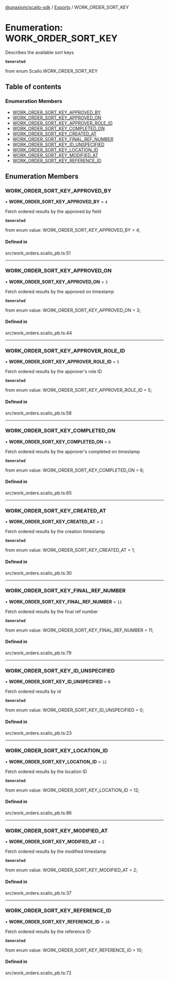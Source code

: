 [@unaxiom/scailo-sdk](../README.md) / [Exports](../modules.md) / WORK\_ORDER\_SORT\_KEY

# Enumeration: WORK\_ORDER\_SORT\_KEY

Describes the available sort keys

**`Generated`**

from enum Scailo.WORK_ORDER_SORT_KEY

## Table of contents

### Enumeration Members

- [WORK\_ORDER\_SORT\_KEY\_APPROVED\_BY](WORK_ORDER_SORT_KEY.md#work_order_sort_key_approved_by)
- [WORK\_ORDER\_SORT\_KEY\_APPROVED\_ON](WORK_ORDER_SORT_KEY.md#work_order_sort_key_approved_on)
- [WORK\_ORDER\_SORT\_KEY\_APPROVER\_ROLE\_ID](WORK_ORDER_SORT_KEY.md#work_order_sort_key_approver_role_id)
- [WORK\_ORDER\_SORT\_KEY\_COMPLETED\_ON](WORK_ORDER_SORT_KEY.md#work_order_sort_key_completed_on)
- [WORK\_ORDER\_SORT\_KEY\_CREATED\_AT](WORK_ORDER_SORT_KEY.md#work_order_sort_key_created_at)
- [WORK\_ORDER\_SORT\_KEY\_FINAL\_REF\_NUMBER](WORK_ORDER_SORT_KEY.md#work_order_sort_key_final_ref_number)
- [WORK\_ORDER\_SORT\_KEY\_ID\_UNSPECIFIED](WORK_ORDER_SORT_KEY.md#work_order_sort_key_id_unspecified)
- [WORK\_ORDER\_SORT\_KEY\_LOCATION\_ID](WORK_ORDER_SORT_KEY.md#work_order_sort_key_location_id)
- [WORK\_ORDER\_SORT\_KEY\_MODIFIED\_AT](WORK_ORDER_SORT_KEY.md#work_order_sort_key_modified_at)
- [WORK\_ORDER\_SORT\_KEY\_REFERENCE\_ID](WORK_ORDER_SORT_KEY.md#work_order_sort_key_reference_id)

## Enumeration Members

### WORK\_ORDER\_SORT\_KEY\_APPROVED\_BY

• **WORK\_ORDER\_SORT\_KEY\_APPROVED\_BY** = ``4``

Fetch ordered results by the approved by field

**`Generated`**

from enum value: WORK_ORDER_SORT_KEY_APPROVED_BY = 4;

#### Defined in

src/work_orders.scailo_pb.ts:51

___

### WORK\_ORDER\_SORT\_KEY\_APPROVED\_ON

• **WORK\_ORDER\_SORT\_KEY\_APPROVED\_ON** = ``3``

Fetch ordered results by the approved on timestamp

**`Generated`**

from enum value: WORK_ORDER_SORT_KEY_APPROVED_ON = 3;

#### Defined in

src/work_orders.scailo_pb.ts:44

___

### WORK\_ORDER\_SORT\_KEY\_APPROVER\_ROLE\_ID

• **WORK\_ORDER\_SORT\_KEY\_APPROVER\_ROLE\_ID** = ``5``

Fetch ordered results by the approver's role ID

**`Generated`**

from enum value: WORK_ORDER_SORT_KEY_APPROVER_ROLE_ID = 5;

#### Defined in

src/work_orders.scailo_pb.ts:58

___

### WORK\_ORDER\_SORT\_KEY\_COMPLETED\_ON

• **WORK\_ORDER\_SORT\_KEY\_COMPLETED\_ON** = ``6``

Fetch ordered results by the approver's completed on timestamp

**`Generated`**

from enum value: WORK_ORDER_SORT_KEY_COMPLETED_ON = 6;

#### Defined in

src/work_orders.scailo_pb.ts:65

___

### WORK\_ORDER\_SORT\_KEY\_CREATED\_AT

• **WORK\_ORDER\_SORT\_KEY\_CREATED\_AT** = ``1``

Fetch ordered results by the creation timestamp

**`Generated`**

from enum value: WORK_ORDER_SORT_KEY_CREATED_AT = 1;

#### Defined in

src/work_orders.scailo_pb.ts:30

___

### WORK\_ORDER\_SORT\_KEY\_FINAL\_REF\_NUMBER

• **WORK\_ORDER\_SORT\_KEY\_FINAL\_REF\_NUMBER** = ``11``

Fetch ordered results by the final ref number

**`Generated`**

from enum value: WORK_ORDER_SORT_KEY_FINAL_REF_NUMBER = 11;

#### Defined in

src/work_orders.scailo_pb.ts:79

___

### WORK\_ORDER\_SORT\_KEY\_ID\_UNSPECIFIED

• **WORK\_ORDER\_SORT\_KEY\_ID\_UNSPECIFIED** = ``0``

Fetch ordered results by id

**`Generated`**

from enum value: WORK_ORDER_SORT_KEY_ID_UNSPECIFIED = 0;

#### Defined in

src/work_orders.scailo_pb.ts:23

___

### WORK\_ORDER\_SORT\_KEY\_LOCATION\_ID

• **WORK\_ORDER\_SORT\_KEY\_LOCATION\_ID** = ``12``

Fetch ordered results by the location ID

**`Generated`**

from enum value: WORK_ORDER_SORT_KEY_LOCATION_ID = 12;

#### Defined in

src/work_orders.scailo_pb.ts:86

___

### WORK\_ORDER\_SORT\_KEY\_MODIFIED\_AT

• **WORK\_ORDER\_SORT\_KEY\_MODIFIED\_AT** = ``2``

Fetch ordered results by the modified timestamp

**`Generated`**

from enum value: WORK_ORDER_SORT_KEY_MODIFIED_AT = 2;

#### Defined in

src/work_orders.scailo_pb.ts:37

___

### WORK\_ORDER\_SORT\_KEY\_REFERENCE\_ID

• **WORK\_ORDER\_SORT\_KEY\_REFERENCE\_ID** = ``10``

Fetch ordered results by the reference ID

**`Generated`**

from enum value: WORK_ORDER_SORT_KEY_REFERENCE_ID = 10;

#### Defined in

src/work_orders.scailo_pb.ts:72
